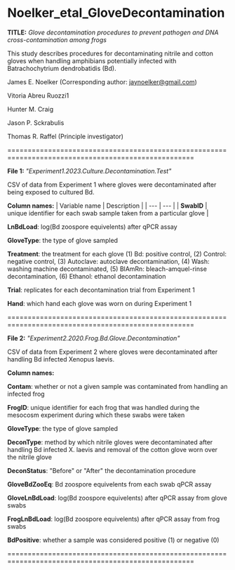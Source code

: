 # Noelker_etal_GloveDecontamination
**TITLE:** _Glove decontamination procedures to prevent pathogen and DNA cross-contamination among frogs_

This study describes procedures for decontaminating nitrile and cotton gloves when handling amphibians potentially infected with Batrachochytrium dendrobatidis (Bd).

James E. Noelker (Corresponding author: jaynoelker@gmail.com)

Vitoria Abreu Ruozzi1

Hunter M. Craig

Jason P. Sckrabulis

Thomas R. Raffel (Principle investigator)

====================================================================================================

**File 1:** _"Experiment1.2023.Culture.Decontamination.Test"_

CSV of data from Experiment 1 where gloves were decontaminated after being exposed to cultured Bd.


**Column names:**
| Variable name | Description |
| --- | --- |
| **SwabID** | unique identifier for each swab sample taken from a particular glove |

**LnBdLoad**: log(Bd zoospore equivelents) after qPCR assay

**GloveType**: the type of glove sampled

**Treatment**: the treatment for each glove (1) Bd: positive control, (2) Control: negative control, (3) Autoclave: autoclave decontamination, (4) Wash: washing machine decontaminated, (5) BlAmRn: bleach-amquel-rinse decontamination, (6) Ethanol: ethanol decontamination

**Trial**: replicates for each decontamination trial from Experiment 1

**Hand**: which hand each glove was worn on during Experiment 1

====================================================================================================

**File 2:** _"Experiment2.2020.Frog.Bd.Glove.Decontamination"_

CSV of data from Experiment 2 where gloves were decontaminated after handling Bd infected Xenopus laevis.


**Column names:**

**Contam**: whether or not a given sample was contaminated from handling an infected frog

**FrogID**: unique identifier for each frog that was handled during the mesocosm experiment during which these swabs were taken

**GloveType**: the type of glove sampled

**DeconType**: method by which nitrile gloves were decontaminated after handling Bd infected X. laevis and removal of the cotton glove worn over the nitrile glove

**DeconStatus**: "Before" or "After" the decontamination procedure

**GloveBdZooEq**: Bd zoospore equivelents from each swab qPCR assay

**GloveLnBdLoad**: log(Bd zoospore equivelents) after qPCR assay from glove swabs

**FrogLnBdLoad**: log(Bd zoospore equivelents) after qPCR assay from frog swabs

**BdPositive**: whether a sample was considered positive (1) or negative (0)

====================================================================================================
